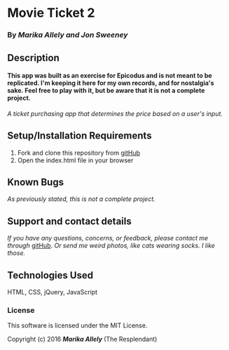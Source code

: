 # Movie Ticket 2

### By _**Marika Allely and Jon Sweeney**_

## Description

#### This app was built as an exercise for Epicodus and is not meant to be replicated.  I'm keeping it here for my own records, and for nostalgia's sake.  Feel free to play with it, but be aware that it is not a complete project.

_A ticket purchasing app that determines the price based on a user's input._


## Setup/Installation Requirements

1. Fork and clone this repository from [gitHub](https://github.com/MBAllely/movie-ticket-2)
2. Open the index.html file in your browser

## Known Bugs

_As previously stated, this is not a complete project._


## Support and contact details

_If you have any questions, concerns, or feedback, please contact me through_ [gitHub](https://github.com/MBAllely).
_Or send me weird photos, like cats wearing socks.  I like those._

## Technologies Used

HTML, CSS, jQuery, JavaScript

### License

This software is licensed under the MIT License.

Copyright (c) 2016 **_Marika Allely_** (The Resplendant)
